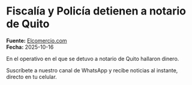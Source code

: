 # Fiscalía y Policía detienen a notario de Quito

**Fuente:** [Elcomercio.com](https://www.elcomercio.com/actualidad/seguridad/fiscalia-policia-detienen-notario-quito/)  
**Fecha:** 2025-10-16

En el operativo en el que se detuvo a notario de Quito hallaron dinero.

Suscríbete a nuestro canal de WhatsApp y recibe noticias al instante, directo en tu celular.
